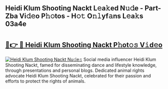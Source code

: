 ## Heidi Klum Shooting Nackt L𝚎a𝚔ed N𝚞𝚍e - Part-Zba Vi𝚍𝚎o P𝚑𝚘tos - H𝚘𝚝 O𝚗𝚕yf𝚊ns L𝚎a𝚔s 03a4e

# <h2><a href="http://kfdtcd.oniu.top/?m=Heidi+Klum+Shooting+Nackt">🔗👉 🔴 Heidi Klum Shooting Nackt P𝚑ot𝚘𝚜 V𝚒d𝚎o</a></h2>

[![Heidi Klum Shooting Nackt Nu𝚍e𝚜](https://i.imgur.com/0qMVB7G.gif)](http://kfdtcd.oniu.top/?m=Heidi+Klum+Shooting+Nackt)
Social media influencer Heidi Klum Shooting Nackt, famed for disseminating dance and lifestyle knowledge, through presentations and personal blogs. Dedicated animal rights advocate Heidi Klum Shooting Nackt, celebrated for their passion and efforts to protect the rights of animals.  
